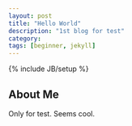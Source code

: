 ```yaml
---
layout: post
title: "Hello World"
description: "1st blog for test"
category: 
tags: [beginner, jekyll]
---
```

{% include JB/setup %}

## About Me

Only for test. Seems cool.